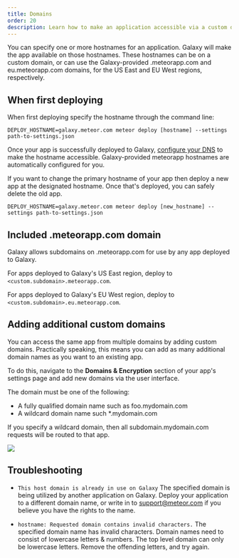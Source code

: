 ```yaml
---
title: Domains
order: 20
description: Learn how to make an application accessible via a custom domain name
---
```


You can specify one or more hostnames for an application. Galaxy will make the app available on those hostnames. These hostnames can be on a custom domain, or can use the Galaxy-provided .meteorapp.com and eu.meteorapp.com domains, for the US East and EU West regions, respectively.

<h2 id="command-line">When first deploying</h2>

When first deploying specify the hostname through the command line:

`DEPLOY_HOSTNAME=galaxy.meteor.com meteor deploy [hostname] --settings path-to-settings.json`

Once your app is successfully deployed to Galaxy, [configure your DNS](/dns.html) to make the hostname accessible. Galaxy-provided meteorapp hostnames are automatically configured for you.

If you want to change the primary hostname of your app then deploy a new app at the designated hostname. Once that's deployed, you can safely delete the old app.

`DEPLOY_HOSTNAME=galaxy.meteor.com meteor deploy [new_hostname] --settings path-to-settings.json`

<h2 id="meteorapp-subdomain">Included .meteorapp.com domain</h2>

Galaxy allows subdomains on .meteorapp.com for use by any app deployed to Galaxy.

For apps deployed to Galaxy's US East  region, deploy to `<custom.subdomain>.meteorapp.com`.

For apps deployed to Galaxy's EU West region, deploy to `<custom.subdomain>.eu.meteorapp.com`.

<h2 id="add-domain">Adding additional custom domains</h2>

You can access the same app from multiple domains by adding custom domains. Practically speaking, this means you can add as many additional domain names as you want to an existing app.

To do this, navigate to the **Domains & Encryption** section of your app's settings page and add new domains via the user interface.

The domain must be one of the following:
* A fully qualified domain name such as foo.mydomain.com
* A wildcard domain name such *.mydomain.com

If you specify a wildcard domain, then all subdomain.mydomain.com requests will be routed to that app.

<img src="/images/view-custom-domains.png"/>

<h2 id="troubleshooting">Troubleshooting</h2>

- `This host domain is already in use on Galaxy` The specified domain is being utilized by another application on Galaxy. Deploy your application to a different domain name, or write in to <a href="mailto:support@meteor.com">support@meteor.com</a> if you believe you have the rights to the name.

- `hostname: Requested domain contains invalid characters.` The specified domain name has invalid characters. Domain names need to consist of lowercase letters & numbers. The top level domain can only be lowercase letters. Remove the offending letters, and try again.
